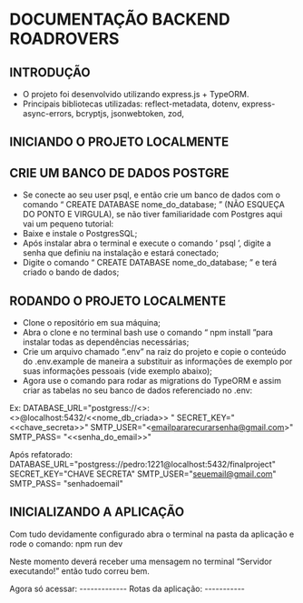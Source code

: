 # DOCUMENTAÇÃO BACKEND ROADROVERS

## INTRODUÇÃO
- O projeto foi desenvolvido utilizando express.js + TypeORM.
- Principais bibliotecas utilizadas: reflect-metadata, dotenv, express-async-errors, bcryptjs, jsonwebtoken, zod,
  
## INICIANDO O PROJETO LOCALMENTE

## CRIE UM BANCO DE DADOS POSTGRE

- Se conecte ao seu user psql, e então crie um banco de dados com o comando “ CREATE DATABASE nome_do_database; ” (NÃO ESQUEÇA DO PONTO E VIRGULA), se não tiver familiaridade com Postgres aqui vai um pequeno tutorial:
- Baixe e instale o PostgresSQL;
- Após instalar abra o terminal e execute o comando ‘ psql ’, digite a senha que definiu na instalação e estará conectado;
- Digite o comando “ CREATE DATABASE nome_do_database; ” e terá criado o bando de dados;
  
## RODANDO O PROJETO LOCALMENTE

- Clone o repositório em sua máquina;
- Abra o clone e no terminal bash use o comando “ npm install ”para instalar todas as dependências necessárias;
- Crie um arquivo chamado “.env” na raiz do projeto e copie o conteúdo do .env.example de maneira a substituir as informações de exemplo por suas informações pessoais (vide exemplo abaixo);
- Agora use o comando para rodar as migrations do TypeORM e assim criar as tabelas no seu banco de dados referenciado no .env:
  
Ex:
DATABASE_URL="postgress://<<nomeuser>>:<<senhauserpsql>>@localhost:5432/<<nome_db_criada>> "
SECRET_KEY="<<chave_secreta>>" 
SMTP_USER="<<emailpararecurarsenha@gmail.com>>"
SMTP_PASS= "<<senha_do_email>>"

Após refatorado:
DATABASE_URL="postgress://pedro:1221@localhost:5432/finalproject"
SECRET_KEY="CHAVE SECRETA"
SMTP_USER="seuemail@gmail.com"
SMTP_PASS= "senhadoemail"

## INICIALIZANDO A APLICAÇÃO

Com tudo devidamente configurado abra o terminal na pasta da aplicação e rode o comando:
npm run dev

Neste momento deverá receber uma mensagem no terminal “Servidor executando!” então tudo correu bem.

Agora só acessar: -------------
Rotas da aplicação: -----------
